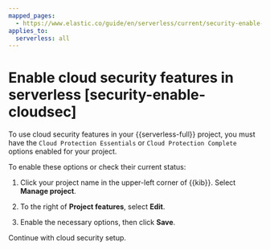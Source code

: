 ```yaml
---
mapped_pages:
  - https://www.elastic.co/guide/en/serverless/current/security-enable-cloudsec.html
applies_to:
  serverless: all
---
```


# Enable cloud security features in serverless [security-enable-cloudsec]


To use cloud security features in your {{serverless-full}} project, you must have the `Cloud Protection Essentials` or `Cloud Protection Complete` options enabled for your project.

To enable these options or check their current status:

1. Click your project name in the upper-left corner of {{kib}}. Select **Manage project**.

2. To the right of **Project features**, select **Edit**.

3. Enable the necessary options, then click **Save**.

Continue with cloud security setup.
